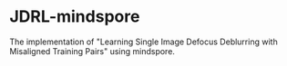 # JDRL-mindspore
The implementation of "Learning Single Image Defocus Deblurring with Misaligned Training Pairs" using mindspore.
